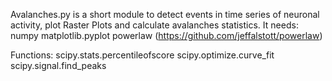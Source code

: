 Avalanches.py is a short module to detect events in time series of neuronal activity, plot Raster Plots and  calculate avalanches statistics.
It needs:
numpy
matplotlib.pyplot
powerlaw (https://github.com/jeffalstott/powerlaw)

Functions:
scipy.stats.percentileofscore
scipy.optimize.curve_fit
scipy.signal.find_peaks
